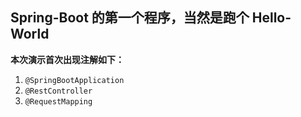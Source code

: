 ## Spring-Boot 的第一个程序，当然是跑个 Hello-World

**本次演示首次出现注解如下：**

1. `@SpringBootApplication`
2. `@RestController`
3. `@RequestMapping`

